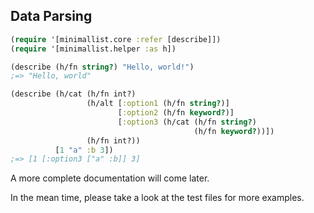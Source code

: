 ## Data Parsing

```clojure
(require '[minimallist.core :refer [describe]])
(require '[minimallist.helper :as h])

(describe (h/fn string?) "Hello, world!")
;=> "Hello, world"

(describe (h/cat (h/fn int?)
                 (h/alt [:option1 (h/fn string?)]
                        [:option2 (h/fn keyword?)]
                        [:option3 (h/cat (h/fn string?)
                                         (h/fn keyword?))])
                 (h/fn int?))
          [1 "a" :b 3])
;=> [1 [:option3 ["a" :b]] 3]
```

A more complete documentation will come later.

In the mean time, please take a look at the test files
for more examples.
